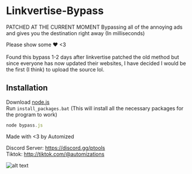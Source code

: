 # Linkvertise-Bypass
PATCHED AT THE CURRENT MOMENT
Bypassing all of the annoying ads and gives you the destination right away (In milliseconds)

Please show some ❤️ <3<br /><br />
Found this bypass 1-2 days after linkvertise patched the old method but since everyone has now updated their websites, I have decided I would be the first (I think) to upload the source lol.

## Installation

Download [node.js](https://nodejs.org/en/download/)<br />
Run `install_packages.bat` (This will install all the necessary packages for the program to work)

```js
node bypass.js
```

Made with <3 by Automized

Discord Server: https://discord.gg/ptools<br />
Tiktok: http://tiktok.com/@automizations

![alt text](https://im4.ezgif.com/tmp/ezgif-4-a0fbc46919.gif)
